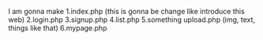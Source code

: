 I am gonna make
1.index.php (this is gonna be change like introduce this web)
2.login.php
3.signup.php
4.list.php
5.something upload.php (img, text, things like that)
6.mypage.php
